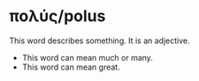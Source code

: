 # πολύς/polus
This word describes something. It is an adjective.

* This word can mean much or many.
* This word can mean great.
